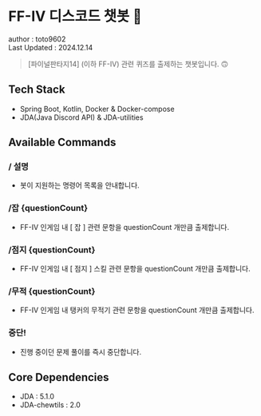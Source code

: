 # FF-IV 디스코드 챗봇 🐸
author : toto9602<br>
Last Updated : 2024.12.14

> [파이널판타지14] (이하 FF-IV) 관련 퀴즈를 출제하는 챗봇입니다. 🙃 

## Tech Stack
- Spring Boot, Kotlin, Docker & Docker-compose
- JDA(Java Discord API) & JDA-utilities

## Available Commands
### / 설명
- 봇이 지원하는 명령어 목록을 안내합니다.

### /잡 {questionCount}
- FF-IV 인게임 내 [ 잡 ] 관련 문항을 questionCount 개만큼 출제합니다.

### /점지 {questionCount}
- FF-IV 인게임 내 [ 점지 ] 스킬 관련 문항을 questionCount 개만큼 출제합니다.

### /무적 {questionCount}
- FF-IV 인게임 내 탱커의 무적기 관련 문항을 questionCount 개만큼 출제합니다.

### 중단!
- 진행 중이던 문제 풀이를 즉시 중단합니다.
## Core Dependencies

- JDA : 5.1.0
- JDA-chewtils : 2.0
